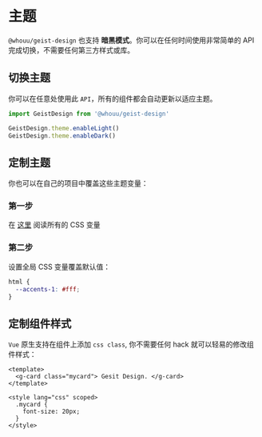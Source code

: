 # 主题

`@whouu/geist-design` 也支持 **暗黑模式**。你可以在任何时间使用非常简单的 API 完成切换，不需要任何第三方样式或库。

## 切换主题

你可以在任意处使用此 `API`，所有的组件都会自动更新以适应主题。

```js
import GeistDesign from '@whouu/geist-design'

GeistDesign.theme.enableLight()
GeistDesign.theme.enableDark()
```

## 定制主题

你也可以在自己的项目中覆盖这些主题变量：

### 第一步

在 [这里](https://github.com/PassionZale/geist-design/blob/main/src/_styles/themes/default/index.scss) 阅读所有的 CSS 变量

### 第二步

设置全局 CSS 变量覆盖默认值：

```css
html {
  --accents-1: #fff;
}
```

## 定制组件样式

`Vue` 原生支持在组件上添加 `css class`, 你不需要任何 hack 就可以轻易的修改组件样式：

```vue
<template>
  <g-card class="mycard"> Gesit Design. </g-card>
</template>

<style lang="css" scoped>
  .mycard {
    font-size: 20px;
  }
</style>
```

